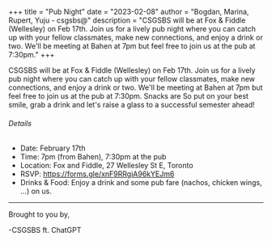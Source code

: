 +++
title = "Pub Night"
date = "2023-02-08"
author = "Bogdan, Marina, Rupert, Yuju  - csgsbs@"
description = "CSGSBS will be at Fox & Fiddle (Wellesley) on Feb 17th. Join us for a lively pub night where you can catch up with your fellow classmates, make new connections, and enjoy a drink or two. We'll be meeting at Bahen at 7pm but feel free to join us at the pub at 7:30pm."
+++

CSGSBS will be at Fox & Fiddle (Wellesley) on Feb 17th. Join us for a lively pub night where you can catch up with your fellow classmates, make new connections, and enjoy a drink or two. We'll be meeting at Bahen at 7pm but feel free to join us at the pub at 7:30pm. Snacks are
So put on your best smile, grab a drink and let's raise a glass to a successful semester ahead!

###### Details

- Date: February 17th
- Time: 7pm (from Bahen), 7:30pm at the pub
- Location: Fox and Fiddle, 27 Wellesley St E, Toronto
- RSVP: https://forms.gle/xnF9RRgiA96kYEJm6
- Drinks & Food: Enjoy a drink and some pub fare (nachos, chicken wings, ...) on us.

---

Brought to you by,

-CSGSBS ft. ChatGPT
